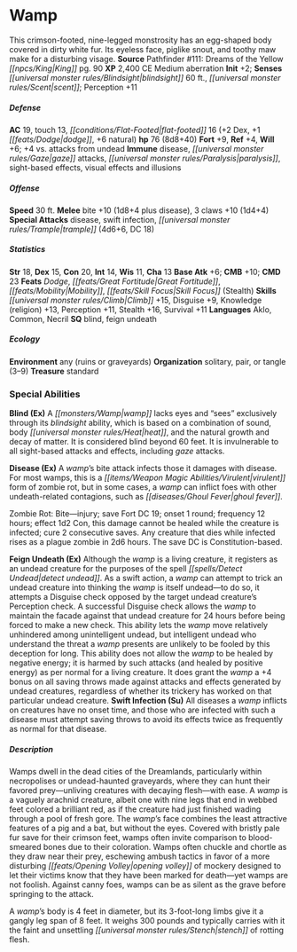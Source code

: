 ﻿---
cssclass: [monsters]
title1: Wamp
desc_short: This crimson-footed, nine-legged monstrosity has an egg-shaped body covered
  in dirty white fur. Its eyeless face, piglike snout, and toothy maw make for a disturbing
  visage.
title2: Wamp
CR: 6
sources:
- name: 'Pathfinder #111: Dreams of the Yellow King'
  page: 90
  link: http://paizo.com/products/btpy9pmo?Pathfinder-Adventure-Path-111-Dreams-of-the-Yellow-King
XP: 2400
alignment: CE
size: Medium
type: aberration
initiative:
  bonus: 2
senses:
  blindsight: 60
  scent: true
AC:
  AC: 19
  touch: 13
  flat_footed: 16
  components:
    dex: 2
    dodge: 1
    natural: 6
HP:
  HP: 76
  long: 8d8+40
saves:
  fort: 9
  ref: 4
  will: 6
  other: +4 vs. attacks from undead
immunities:
- disease
- gaze attacks
- paralysis
- sight-based effects
- visual effects and illusions
speeds:
  base: 30
attacks:
  melee:
  - - text: bite +10 (1d8+4 plus disease)
      entries:
      - - damage: 1d8+4
        - effect: disease
      attack: bite
      bonus:
      - 10
    - text: 3 claws +10 (1d4+4)
      entries:
      - - damage: 1d4+4
      count: 3
      attack: claws
      bonus:
      - 10
  special:
  - disease
  - swift infection
  - trample (4d6+6, DC 18)
ability_scores:
  STR: 18
  DEX: 15
  CON: 20
  INT: 14
  WIS: 11
  CHA: 13
BAB: 6
CMB: 10
CMD: 23
feats:
- name: Dodge
- name: Great Fortitude
- name: Mobility
- name: Skill Focus (Stealth)
skills:
  Climb: 15
  Disguise: 9
  Knowledge (religion): 13
  Perception: 11
  Stealth: 16
  Survival: 11
languages:
- Aklo
- Common
- Necril
special_qualities:
- blind
- feign undeath
ecology:
  environment: any (ruins or graveyards)
  organization: solitary, pair, or tangle (3-9)
  treasure_type: standard
special_abilities:
  Blind (Ex): A wamp lacks eyes and “sees” exclusively through its blindsight ability,
    which is based on a combination of sound, body heat, and the natural growth and
    decay of matter. It is considered blind beyond 60 feet. It is invulnerable to
    all sight-based attacks and effects, including gaze attacks.
  Disease (Ex): |-
    A wamp's bite attack infects those it damages with disease. For most wamps, this is a virulent form of zombie rot, but in some cases, a wamp can inflict foes with other undeath-related contagions, such as ghoul fever.

     Zombie Rot: Bite-injury; save Fort DC 19; onset 1 round; frequency 12 hours; effect 1d2 Con, this damage cannot be healed while the creature is infected; cure 2 consecutive saves. Any creature that dies while infected rises as a plague zombie in 2d6 hours. The save DC is Constitution-based.
  Feign Undeath (Ex): Although the wamp is a living creature, it registers as an undead
    creature for the purposes of the spell detect undead. As a swift action, a wamp
    can attempt to trick an undead creature into thinking the wamp is itself undead-to
    do so, it attempts a Disguise check opposed by the target undead creature's Perception
    check. A successful Disguise check allows the wamp to maintain the facade against
    that undead creature for 24 hours before being forced to make a new check. This
    ability lets the wamp move relatively unhindered among unintelligent undead, but
    intelligent undead who understand the threat a wamp presents are unlikely to be
    fooled by this deception for long. This ability does not allow the wamp to be
    healed by negative energy; it is harmed by such attacks (and healed by positive
    energy) as per normal for a living creature. It does grant the wamp a +4 bonus
    on all saving throws made against attacks and effects generated by undead creatures,
    regardless of whether its trickery has worked on that particular undead creature.
  Swift Infection (Su): All diseases a wamp inflicts on creatures have no onset time,
    and those who are infected with such a disease must attempt saving throws to avoid
    its effects twice as frequently as normal for that disease.
desc_long: |-
  Wamps dwell in the dead cities of the Dreamlands, particularly within necropolises or undead-haunted graveyards, where they can hunt their favored prey-unliving creatures with decaying flesh-with ease. A wamp is a vaguely arachnid creature, albeit one with nine legs that end in webbed feet colored a brilliant red, as if the creature had just finished wading through a pool of fresh gore. The wamp's face combines the least attractive features of a pig and a bat, but without the eyes. Covered with bristly pale fur save for their crimson feet, wamps often invite comparison to blood-smeared bones due to their coloration. Wamps often chuckle and chortle as they draw near their prey, eschewing ambush tactics in favor of a more disturbing opening volley of mockery designed to let their victims know that they have been marked for death-yet wamps are not foolish. Against canny foes, wamps can be as silent as the grave before springing to the attack.

  A wamp's body is 4 feet in diameter, but its 3-foot-long limbs give it a gangly leg span of 8 feet. It weighs 300 pounds and typically carries with it the faint and unsettling stench of rotting flesh.

---

# Wamp
This crimson-footed, nine-legged monstrosity has an egg-shaped body covered in dirty white fur. Its eyeless face, piglike snout, and toothy maw make for a disturbing visage.
**Source** Pathfinder #111: Dreams of the Yellow _[[npcs/King|King]]_ pg. 90
**XP** 2,400
CE Medium aberration
**Init** +2; **Senses** _[[universal monster rules/Blindsight|blindsight]]_ 60 ft., _[[universal monster rules/Scent|scent]]_; Perception +11

##### Defense

**AC** 19, touch 13, _[[conditions/Flat-Footed|flat-footed]]_ 16 (+2 Dex, +1 _[[feats/Dodge|dodge]]_, +6 natural)
**hp** 76 (8d8+40)
**Fort** +9, **Ref** +4, **Will** +6; +4 vs. attacks from undead
**Immune** disease, _[[universal monster rules/Gaze|gaze]]_ attacks, _[[universal monster rules/Paralysis|paralysis]]_, sight-based effects, visual effects and illusions

##### Offense
**Speed** 30 ft.
**Melee** bite +10 (1d8+4 plus disease), 3 claws +10 (1d4+4)
**Special Attacks** disease, swift infection, _[[universal monster rules/Trample|trample]]_ (4d6+6, DC 18)

##### Statistics
**Str** 18, **Dex** 15, **Con** 20, **Int** 14, **Wis** 11, **Cha** 13
**Base Atk** +6; **CMB** +10; **CMD** 23
**Feats** _Dodge_, _[[feats/Great Fortitude|Great Fortitude]]_, _[[feats/Mobility|Mobility]]_, _[[feats/Skill Focus|Skill Focus]]_ (Stealth)
**Skills** _[[universal monster rules/Climb|Climb]]_ +15, Disguise +9, Knowledge (religion) +13, Perception +11, Stealth +16, Survival +11
**Languages** Aklo, Common, Necril
**SQ** blind, feign undeath

##### Ecology

**Environment** any (ruins or graveyards)
**Organization** solitary, pair, or tangle (3–9)
**Treasure** standard

### Special Abilities

**Blind (Ex)** A _[[monsters/Wamp|wamp]]_ lacks eyes and “sees” exclusively through its _blindsight_ ability, which is based on a combination of sound, body _[[universal monster rules/Heat|heat]]_, and the natural growth and decay of matter. It is considered blind beyond 60 feet. It is invulnerable to all sight-based attacks and effects, including _gaze_ attacks.

**Disease (Ex)** A _wamp_’s bite attack infects those it damages with disease. For most wamps, this is a _[[items/Weapon Magic Abilities/Virulent|virulent]]_ form of zombie rot, but in some cases, a _wamp_ can inflict foes with other undeath-related contagions, such as _[[diseases/Ghoul Fever|ghoul fever]]_.

Zombie Rot: Bite—injury; save Fort DC 19; onset 1 round; frequency 12 hours; effect 1d2 Con, this damage cannot be healed while the creature is infected; cure 2 consecutive saves. Any creature that dies while infected rises as a plague zombie in 2d6 hours. The save DC is Constitution-based.

**Feign Undeath (Ex)** Although the _wamp_ is a living creature, it registers as an undead creature for the purposes of the spell _[[spells/Detect Undead|detect undead]]_. As a swift action, a _wamp_ can attempt to trick an undead creature into thinking the _wamp_ is itself undead—to do so, it attempts a Disguise check opposed by the target undead creature’s Perception check. A successful Disguise check allows the _wamp_ to maintain the facade against that undead creature for 24 hours before being forced to make a new check. This ability lets the _wamp_ move relatively unhindered among unintelligent undead, but intelligent undead who understand the threat a _wamp_ presents are unlikely to be fooled by this deception for long. This ability does not allow the _wamp_ to be healed by negative energy; it is harmed by such attacks (and healed by positive energy) as per normal for a living creature. It does grant the _wamp_ a +4 bonus on all saving throws made against attacks and effects generated by undead creatures, regardless of whether its trickery has worked on that particular undead creature.
**Swift Infection (Su)** All diseases a _wamp_ inflicts on creatures have no onset time, and those who are infected with such a disease must attempt saving throws to avoid its effects twice as frequently as normal for that disease.

##### Description

Wamps dwell in the dead cities of the Dreamlands, particularly within necropolises or undead-haunted graveyards, where they can hunt their favored prey—unliving creatures with decaying flesh—with ease. A _wamp_ is a vaguely arachnid creature, albeit one with nine legs that end in webbed feet colored a brilliant red, as if the creature had just finished wading through a pool of fresh gore. The _wamp_’s face combines the least attractive features of a pig and a bat, but without the eyes. Covered with bristly pale fur save for their crimson feet, wamps often invite comparison to blood-smeared bones due to their coloration. Wamps often chuckle and chortle as they draw near their prey, eschewing ambush tactics in favor of a more disturbing _[[feats/Opening Volley|opening volley]]_ of mockery designed to let their victims know that they have been marked for death—yet wamps are not foolish. Against canny foes, wamps can be as silent as the grave before springing to the attack.

A _wamp_’s body is 4 feet in diameter, but its 3-foot-long limbs give it a gangly leg span of 8 feet. It weighs 300 pounds and typically carries with it the faint and unsettling _[[universal monster rules/Stench|stench]]_ of rotting flesh.